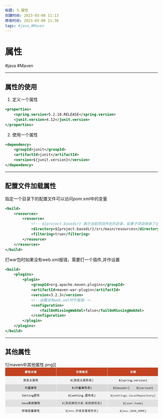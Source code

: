 ```yaml
---
标题: 5.属性
创建时间: 2023-03-08 11:13
修改时间: 2023-03-08 11:30
tags: #java,#Maven
---
```


# 属性
#java #Maven 

---
## 属性的使用
1. 定义一个属性
```xml
<properties>
	<spring.version>5.2.10.RELEASE</spring.version>
	<junit.version>4.12</junit.version>
</properties>
```
2. 使用一个属性
```xml
<dependency>
	<groupId>junit</groupId>
	<artifactId>junit</artifactId>
	<version>${junit.version}</version>
</dependency>
```
---
## 配置文件加载属性
指定一个目录下的配置文件可以访问pom.xml中的变量
```xml
<build>
	<resources>
		<resource>
			<!-- ${project.basedir} 表示当前项目所在的目录，如果子项目继承了该项目，子项目中对应的文件也科技加载pom.xml中的变量-->
			<directory>${project.basedir}/src/main/resources</directory>
			<filtering>true</filtering>
		</resource>
	</resources>
</build>
```
打war包时如果没有web.xml报错，需要打一个插件,并作设置
```xml
<build>
	<plugins>
		<plugin>
			<groupId>org.apache.maven.plugins</groupId>
			<artifactId>maven-war-plugin</artifactId>
			<version>3.2.3</version>
			<!--设置没有web.xml时不报错-->
			<configuration>
				<failOnMissingWebXml>false</failOnMissingWebXml>
			</configuration>
		</plugin>
	</plugins>
</build>
```
---
## 其他属性
![[maven中其他属性.png]]
![Pasted image 20220921175101](../../../../attachments/Pasted%20image%2020220921175101.png)
